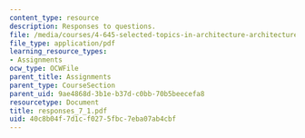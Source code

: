```yaml
---
content_type: resource
description: Responses to questions.
file: /media/courses/4-645-selected-topics-in-architecture-architecture-from-1750-to-the-present-fall-2004/40c8b04f7d1cf0275fbc7eba07ab4cbf_responses_7_1.pdf
file_type: application/pdf
learning_resource_types:
- Assignments
ocw_type: OCWFile
parent_title: Assignments
parent_type: CourseSection
parent_uid: 9ae4868d-3b1e-b37d-c0bb-70b5beecefa8
resourcetype: Document
title: responses_7_1.pdf
uid: 40c8b04f-7d1c-f027-5fbc-7eba07ab4cbf
---
```

